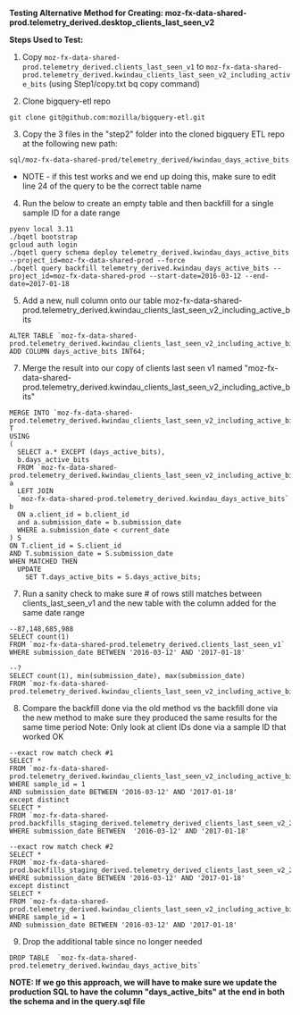 **Testing Alternative Method for Creating: moz-fx-data-shared-prod.telemetry_derived.desktop_clients_last_seen_v2**

**Steps Used to Test:**
1. Copy `moz-fx-data-shared-prod.telemetry_derived.clients_last_seen_v1` to `moz-fx-data-shared-prod.telemetry_derived.kwindau_clients_last_seen_v2_including_active_bits` (using Step1/copy.txt bq copy command)

2. Clone bigquery-etl repo
```
git clone git@github.com:mozilla/bigquery-etl.git
```
3. Copy the 3 files in the "step2" folder into the cloned bigquery ETL repo at the following new path:
```
sql/moz-fx-data-shared-prod/telemetry_derived/kwindau_days_active_bits
```
* NOTE - if this test works and we end up doing this, make sure to edit line 24 of the query to be the correct table name

4. Run the below to create an empty table and then backfill for a single sample ID for a date range
```
pyenv local 3.11
./bqetl bootstrap
gcloud auth login
./bqetl query schema deploy telemetry_derived.kwindau_days_active_bits --project_id=moz-fx-data-shared-prod --force
./bqetl query backfill telemetry_derived.kwindau_days_active_bits --project_id=moz-fx-data-shared-prod --start-date=2016-03-12 --end-date=2017-01-18
```
5. Add a new, null column onto our table moz-fx-data-shared-prod.telemetry_derived.kwindau_clients_last_seen_v2_including_active_bits
```
ALTER TABLE `moz-fx-data-shared-prod.telemetry_derived.kwindau_clients_last_seen_v2_including_active_bits`
ADD COLUMN days_active_bits INT64;
```

7. Merge the result into our copy of clients last seen v1 named "moz-fx-data-shared-prod.telemetry_derived.kwindau_clients_last_seen_v2_including_active_bits"
```
MERGE INTO `moz-fx-data-shared-prod.telemetry_derived.kwindau_clients_last_seen_v2_including_active_bits` T 
USING
(
  SELECT a.* EXCEPT (days_active_bits),
  b.days_active_bits 
  FROM `moz-fx-data-shared-prod.telemetry_derived.kwindau_clients_last_seen_v2_including_active_bits` a
  LEFT JOIN
  `moz-fx-data-shared-prod.telemetry_derived.kwindau_days_active_bits` b
  ON a.client_id = b.client_id
  and a.submission_date = b.submission_date
  WHERE a.submission_date < current_date
) S
ON T.client_id = S.client_id
AND T.submission_date = S.submission_date
WHEN MATCHED THEN
  UPDATE
    SET T.days_active_bits = S.days_active_bits;
```
7. Run a sanity check to make sure # of rows still matches between clients_last_seen_v1 and the new table with the column added for the same date range
```
--87,148,685,988
SELECT count(1) 
FROM `moz-fx-data-shared-prod.telemetry_derived.clients_last_seen_v1`
WHERE submission_date BETWEEN '2016-03-12' AND '2017-01-18'

--?
SELECT count(1), min(submission_date), max(submission_date)
FROM `moz-fx-data-shared-prod.telemetry_derived.kwindau_clients_last_seen_v2_including_active_bits`;
```

8. Compare the backfill done via the old method vs the backfill done via the new method to make sure they produced the same results for the same time period
    Note: Only look at client IDs done via a sample ID that worked OK
```
--exact row match check #1 
SELECT *
FROM `moz-fx-data-shared-prod.telemetry_derived.kwindau_clients_last_seen_v2_including_active_bits`
WHERE sample_id = 1
AND submission_date BETWEEN '2016-03-12' AND '2017-01-18'
except distinct
SELECT *
FROM `moz-fx-data-shared-prod.backfills_staging_derived.telemetry_derived_clients_last_seen_v2_20230322_1`
WHERE submission_date BETWEEN  '2016-03-12' AND '2017-01-18'

--exact row match check #2
SELECT *
FROM `moz-fx-data-shared-prod.backfills_staging_derived.telemetry_derived_clients_last_seen_v2_20230322_1`
WHERE submission_date BETWEEN '2016-03-12' AND '2017-01-18'
except distinct
SELECT *
FROM `moz-fx-data-shared-prod.telemetry_derived.kwindau_clients_last_seen_v2_including_active_bits`
WHERE sample_id = 1
AND submission_date BETWEEN '2016-03-12' AND '2017-01-18'
```
9. Drop the additional table since no longer needed
```
DROP TABLE  `moz-fx-data-shared-prod.telemetry_derived.kwindau_days_active_bits`
```

**NOTE: If we go this approach, we will have to make sure we update the production SQL to have the column "days_active_bits" at the end in both the schema and in the query.sql file**
